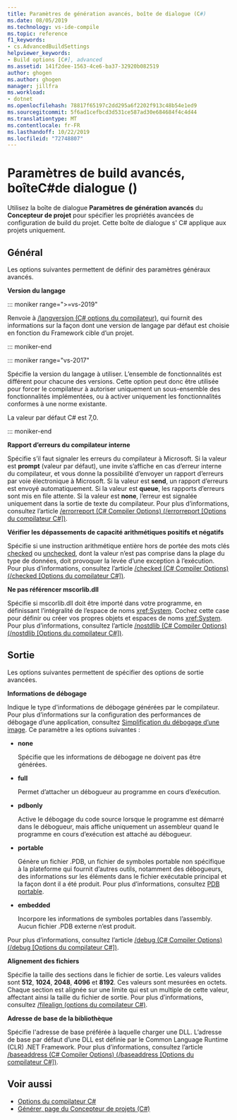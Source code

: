 ```yaml
---
title: Paramètres de génération avancés, boîte de dialogue (C#)
ms.date: 08/05/2019
ms.technology: vs-ide-compile
ms.topic: reference
f1_keywords:
- cs.AdvancedBuildSettings
helpviewer_keywords:
- Build options [C#], advanced
ms.assetid: 141f2dee-1563-4ce6-ba37-32920b082519
author: ghogen
ms.author: ghogen
manager: jillfra
ms.workload:
- dotnet
ms.openlocfilehash: 78817f65197c2dd295a6f2202f913c48b54e1ed9
ms.sourcegitcommit: 5f6ad1cefbcd3d531ce587ad30e684684f4c4d44
ms.translationtype: MT
ms.contentlocale: fr-FR
ms.lasthandoff: 10/22/2019
ms.locfileid: "72748807"
---
```

# <a name="advanced-build-settings-dialog-box-c"></a>Paramètres de build avancés, boîteC#de dialogue ()

Utilisez la boîte de dialogue **Paramètres de génération avancés** du **Concepteur de projet** pour spécifier les propriétés avancées de configuration de build du projet. Cette boîte de dialogue s' C# applique aux projets uniquement.

## <a name="general"></a>Général

Les options suivantes permettent de définir des paramètres généraux avancés.

**Version du langage**

::: moniker range=">=vs-2019"

Renvoie à [/langversion (C# options du compilateur)](/dotnet/csharp/language-reference/compiler-options/langversion-compiler-option), qui fournit des informations sur la façon dont une version de langage par défaut est choisie en fonction du Framework cible d’un projet.

::: moniker-end

::: moniker range="vs-2017"

Spécifie la version du langage à utiliser. L’ensemble de fonctionnalités est différent pour chacune des versions. Cette option peut donc être utilisée pour forcer le compilateur à autoriser uniquement un sous-ensemble des fonctionnalités implémentées, ou à activer uniquement les fonctionnalités conformes à une norme existante.

La valeur par défaut C# est 7,0.

::: moniker-end

**Rapport d’erreurs du compilateur interne**

Spécifie s’il faut signaler les erreurs du compilateur à Microsoft. Si la valeur est **prompt** (valeur par défaut), une invite s’affiche en cas d’erreur interne du compilateur, et vous donne la possibilité d’envoyer un rapport d’erreurs par voie électronique à Microsoft. Si la valeur est **send**, un rapport d’erreurs est envoyé automatiquement. Si la valeur est **queue**, les rapports d’erreurs sont mis en file attente. Si la valeur est **none**, l’erreur est signalée uniquement dans la sortie de texte du compilateur. Pour plus d’informations, consultez l’article [/errorreport (C# Compiler Options) (/errorreport [Options du compilateur C#])](/dotnet/csharp/language-reference/compiler-options/errorreport-compiler-option).

**Vérifier les dépassements de capacité arithmétiques positifs et négatifs**

Spécifie si une instruction arithmétique entière hors de portée des mots clés [checked](/dotnet/csharp/language-reference/keywords/checked) ou [unchecked](/dotnet/csharp/language-reference/keywords/unchecked), dont la valeur n’est pas comprise dans la plage du type de données, doit provoquer la levée d’une exception à l’exécution. Pour plus d’informations, consultez l’article [/checked (C# Compiler Options) (/checked [Options du compilateur C#])](/dotnet/csharp/language-reference/compiler-options/checked-compiler-option).

**Ne pas référencer mscorlib.dll**

Spécifie si mscorlib.dll doit être importé dans votre programme, en définissant l’intégralité de l’espace de noms <xref:System>. Cochez cette case pour définir ou créer vos propres objets et espaces de noms <xref:System>. Pour plus d’informations, consultez l’article [/nostdlib (C# Compiler Options) (/nostdlib [Options du compilateur C#])](/dotnet/csharp/language-reference/compiler-options/nostdlib-compiler-option).

## <a name="output"></a>Sortie

Les options suivantes permettent de spécifier des options de sortie avancées.

**Informations de débogage**

Indique le type d'informations de débogage générées par le compilateur. Pour plus d’informations sur la configuration des performances de débogage d’une application, consultez [Simplification du débogage d’une image](/dotnet/framework/debug-trace-profile/making-an-image-easier-to-debug). Ce paramètre a les options suivantes :

- **none**

   Spécifie que les informations de débogage ne doivent pas être générées.

- **full**

   Permet d’attacher un débogueur au programme en cours d’exécution.

- **pdbonly**

   Active le débogage du code source lorsque le programme est démarré dans le débogueur, mais affiche uniquement un assembleur quand le programme en cours d’exécution est attaché au débogueur.

- **portable**

   Génère un fichier .PDB, un fichier de symboles portable non spécifique à la plateforme qui fournit d’autres outils, notamment des débogueurs, des informations sur les éléments dans le fichier exécutable principal et la façon dont il a été produit. Pour plus d’informations, consultez [PDB portable](https://github.com/dotnet/core/blob/master/Documentation/diagnostics/portable_pdb.md).

- **embedded**

   Incorpore les informations de symboles portables dans l’assembly. Aucun fichier .PDB externe n’est produit.

Pour plus d’informations, consultez l’article [/debug (C# Compiler Options) (/debug [Options du compilateur C#])](/dotnet/csharp/language-reference/compiler-options/debug-compiler-option).

**Alignement des fichiers**

Spécifie la taille des sections dans le fichier de sortie. Les valeurs valides sont **512**, **1024**, **2048**, **4096** et **8192**. Ces valeurs sont mesurées en octets. Chaque section est alignée sur une limite qui est un multiple de cette valeur, affectant ainsi la taille du fichier de sortie. Pour plus d’informations, consultez [/filealign (options du compilateur C#)](/dotnet/csharp/language-reference/compiler-options/filealign-compiler-option).

**Adresse de base de la bibliothèque**

Spécifie l'adresse de base préférée à laquelle charger une DLL. L’adresse de base par défaut d’une DLL est définie par le Common Language Runtime (CLR) .NET Framework. Pour plus d’informations, consultez l’article [/baseaddress (C# Compiler Options) (/baseaddress [Options du compilateur C#])](/dotnet/csharp/language-reference/compiler-options/baseaddress-compiler-option).

## <a name="see-also"></a>Voir aussi

- [Options du compilateur C#](/dotnet/csharp/language-reference/compiler-options/index)
- [Générer, page du Concepteur de projets (C#)](../../ide/reference/build-page-project-designer-csharp.md)
